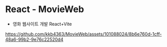 # React - MovieWeb

- 영화 웹사이트 개발 React+Vite

https://github.com/kkb4363/MovieWeb/assets/101088024/8b6e760d-1cff-48a6-99b2-9e76c22520d4

